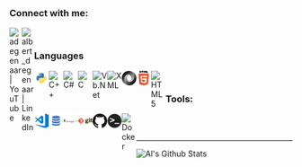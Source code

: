 <!--
**adegenaar/adegenaar** is a ✨ _special_ ✨ repository because its `README.md` (this file) appears on your GitHub profile.

### Hi there, I'm Al 👋

## I'm a Husband, Developer, and LARPer!
- 🔭 I’m currently working on designing an API for MuleSoft ...
- 🌱 I’m currently learning CI/CD, Python, Github Actions, PCB Design, consuming random API's (Discord, Twitch, Youtube, etc.) on web in as many languages as possible...
- 👯 I’m looking to collaborate on interfacing hardware to the web (IOT) ...
- 🥅 2020 Goals: To make it to 2021 while contributing more to Open Source projects
- 😄 Pronouns: Don't care, just don't be rude
- ⚡ Fun fact: My beard is currently blue...
-->



<br />

### Connect with me:

[<img align="left" alt="adegenaar | YouTube" width="22px" src="https://cdn.jsdelivr.net/npm/simple-icons@v3/icons/youtube.svg" />][youtube]
[<img align="left" alt="albert_degenaar | LinkedIn" width="22px" src="https://cdn.jsdelivr.net/npm/simple-icons@v3/icons/linkedin.svg" />][linkedin]

<br />

### Languages
<img align="left" alt="Python" width="26px" src="https://raw.githubusercontent.com/github/explore/80688e429a7d4ef2fca1e82350fe8e3517d3494d/topics/python/python.png" />
<img align="left" alt="C++" width="26px" src="https://cdn.jsdelivr.net/npm/programming-languages-logos/src/cpp/cpp.png" />
<img align="left" alt="C#" width="26px" src="https://cdn.jsdelivr.net/npm/programming-languages-logos/src/csharp/csharp.png" />
<img align="left" alt="C" width="26px" src="https://cdn.jsdelivr.net/npm/programming-languages-logos/src/c/c.png" />
<img align="left" alt="Vb.Net" width="26px" src="https://img.favpng.com/18/15/3/visual-basic-net-net-framework-asp-net-png-favpng-UiiCB8jn01B0ARKbJB9A2fwLp.jpg" />
<img align="left" alt="XML" width="26px" src="https://img.favpng.com/20/17/20/text-brand-logo-png-favpng-huSzx58izqRTwKqe4X1BDMi8D.jpg" />
<img align="left" alt="JSon" width="26px"src="https://raw.githubusercontent.com/github/explore/e94815998e4e0713912fed477a1f346ec04c3da2/topics/json/json.png" />
<img align="left" alt="HTML5" width="26px" src="https://raw.githubusercontent.com/github/explore/80688e429a7d4ef2fca1e82350fe8e3517d3494d/topics/html/html.png" />
<img align="left" alt="HTML5" width="26px" src="https://img.favpng.com/5/15/13/powershell-scripting-language-active-directory-sharepoint-user-png-favpng-1yX12tqKGkvQYGsGVGCv0c8j9.jpg" />

<br />

### Tools:
<img align="left" alt="Visual Studio Code" width="26px" src="https://raw.githubusercontent.com/github/explore/80688e429a7d4ef2fca1e82350fe8e3517d3494d/topics/visual-studio-code/visual-studio-code.png" />
<img align="left" alt="SQL" width="26px" src="https://raw.githubusercontent.com/github/explore/80688e429a7d4ef2fca1e82350fe8e3517d3494d/topics/sql/sql.png" />
<img align="left" alt="MongoDB" width="26px" src="https://raw.githubusercontent.com/github/explore/80688e429a7d4ef2fca1e82350fe8e3517d3494d/topics/mongodb/mongodb.png" />
<img align="left" alt="Git" width="26px" src="https://raw.githubusercontent.com/github/explore/80688e429a7d4ef2fca1e82350fe8e3517d3494d/topics/git/git.png" />
<img align="left" alt="GitHub" width="26px" src="https://raw.githubusercontent.com/github/explore/78df643247d429f6cc873026c0622819ad797942/topics/github/github.png" />
<img align="left" alt="Terminal" width="26px" src="https://raw.githubusercontent.com/github/explore/80688e429a7d4ef2fca1e82350fe8e3517d3494d/topics/terminal/terminal.png" />
<img align="left" alt="Docker" width="26px" src="https://www.docker.com/sites/default/files/social/docker_facebook_share.png" />

<br />
<br />
<!--
---
-->

<!-- ### 📺 Latest YouTube Videos -->
<!-- YOUTUBE:START -->
<!-- YOUTUBE:END -->

<!--
---
-->
<!--### 📕 Latest Blog Posts -->
<!-- BLOG-POST-LIST:START -->
<!-- BLOG-POST-LIST:END -->

---

<img align="left" alt="Al's Github Stats" src="https://github-readme-stats.vercel.app/api?username=adegenaar&show_icons=true&hide_border=true" />


[youtube]: https://youtube.com/adegenaar
[linkedin]: https://linkedin.com/in/adegenaar
